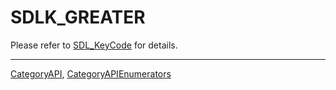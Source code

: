 # SDLK_GREATER

Please refer to [SDL_KeyCode](SDL_KeyCode) for details.

----
[CategoryAPI](CategoryAPI), [CategoryAPIEnumerators](CategoryAPIEnumerators)

